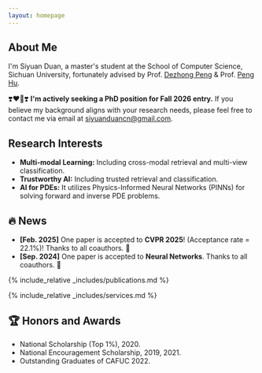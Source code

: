 ```yaml
---
layout: homepage
---
```


## About Me

I'm Siyuan Duan, a master's student at the School of Computer Science, Sichuan University, fortunately advised by Prof. [Dezhong Peng](https://cs.scu.edu.cn/info/1282/13563.htm) & Prof. [Peng Hu](https://penghu-cs.github.io).

❣️❤️‍🔥❣️ **I'm actively seeking a PhD position for Fall 2026 entry.** If you believe my background aligns with your research needs, please feel free to contact me via email at siyuanduancn@gmail.com.

## Research Interests

- **Multi-modal Learning:** Including cross-modal retrieval and  multi-view classification.
- **Trustworthy AI:** Including trusted retrieval and classification.
- **AI for PDEs:** It utilizes Physics-Informed Neural Networks (PINNs) for solving forward and inverse PDE problems.

## 🔥 News

- **[Feb. 2025]** One paper is accepted to **CVPR 2025**! (Acceptance rate = 22.1%)! Thanks to all coauthors. 🎉
- **[Sep. 2024]** One paper is accepted to **Neural Networks**. Thanks to all coauthors. 🎉

{% include_relative _includes/publications.md %}

{% include_relative _includes/services.md %}

## 🏆 Honors and Awards

- National Scholarship (Top 1%), 2020.
- National Encouragement Scholarship, 2019, 2021.
- Outstanding Graduates of CAFUC 2022.
